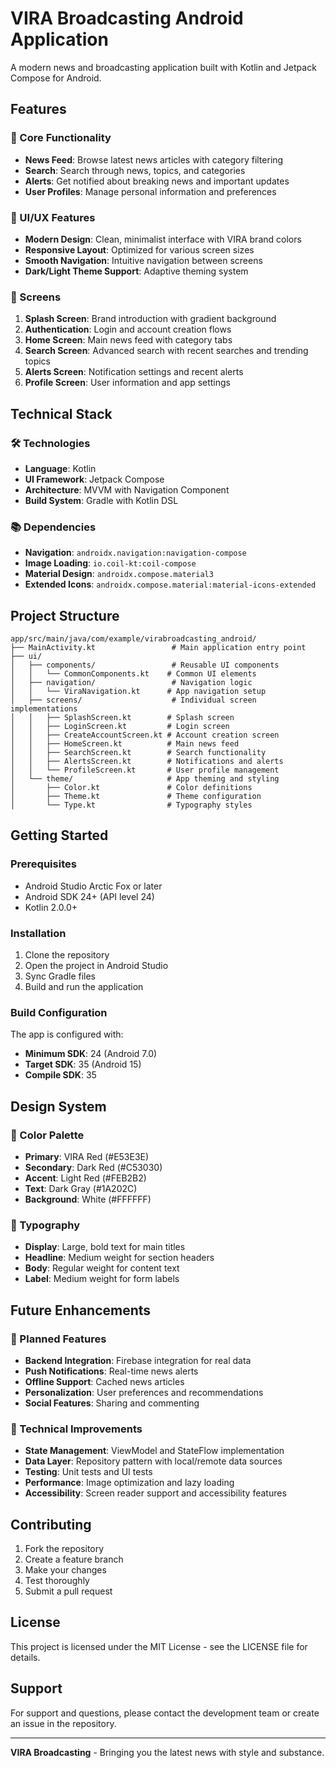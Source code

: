 # VIRA Broadcasting Android Application

A modern news and broadcasting application built with Kotlin and Jetpack Compose for Android.

## Features

### 🎯 Core Functionality
- **News Feed**: Browse latest news articles with category filtering
- **Search**: Search through news, topics, and categories
- **Alerts**: Get notified about breaking news and important updates
- **User Profiles**: Manage personal information and preferences

### 🎨 UI/UX Features
- **Modern Design**: Clean, minimalist interface with VIRA brand colors
- **Responsive Layout**: Optimized for various screen sizes
- **Smooth Navigation**: Intuitive navigation between screens
- **Dark/Light Theme Support**: Adaptive theming system

### 📱 Screens
1. **Splash Screen**: Brand introduction with gradient background
2. **Authentication**: Login and account creation flows
3. **Home Screen**: Main news feed with category tabs
4. **Search Screen**: Advanced search with recent searches and trending topics
5. **Alerts Screen**: Notification settings and recent alerts
6. **Profile Screen**: User information and app settings

## Technical Stack

### 🛠️ Technologies
- **Language**: Kotlin
- **UI Framework**: Jetpack Compose
- **Architecture**: MVVM with Navigation Component
- **Build System**: Gradle with Kotlin DSL

### 📚 Dependencies
- **Navigation**: `androidx.navigation:navigation-compose`
- **Image Loading**: `io.coil-kt:coil-compose`
- **Material Design**: `androidx.compose.material3`
- **Extended Icons**: `androidx.compose.material:material-icons-extended`

## Project Structure

```
app/src/main/java/com/example/virabroadcasting_android/
├── MainActivity.kt                 # Main application entry point
├── ui/
│   ├── components/                 # Reusable UI components
│   │   └── CommonComponents.kt    # Common UI elements
│   ├── navigation/                 # Navigation logic
│   │   └── ViraNavigation.kt      # App navigation setup
│   ├── screens/                    # Individual screen implementations
│   │   ├── SplashScreen.kt        # Splash screen
│   │   ├── LoginScreen.kt         # Login screen
│   │   ├── CreateAccountScreen.kt # Account creation screen
│   │   ├── HomeScreen.kt          # Main news feed
│   │   ├── SearchScreen.kt        # Search functionality
│   │   ├── AlertsScreen.kt        # Notifications and alerts
│   │   └── ProfileScreen.kt       # User profile management
│   └── theme/                     # App theming and styling
│       ├── Color.kt               # Color definitions
│       ├── Theme.kt               # Theme configuration
│       └── Type.kt                # Typography styles
```

## Getting Started

### Prerequisites
- Android Studio Arctic Fox or later
- Android SDK 24+ (API level 24)
- Kotlin 2.0.0+

### Installation
1. Clone the repository
2. Open the project in Android Studio
3. Sync Gradle files
4. Build and run the application

### Build Configuration
The app is configured with:
- **Minimum SDK**: 24 (Android 7.0)
- **Target SDK**: 35 (Android 15)
- **Compile SDK**: 35

## Design System

### 🎨 Color Palette
- **Primary**: VIRA Red (#E53E3E)
- **Secondary**: Dark Red (#C53030)
- **Accent**: Light Red (#FEB2B2)
- **Text**: Dark Gray (#1A202C)
- **Background**: White (#FFFFFF)

### 📝 Typography
- **Display**: Large, bold text for main titles
- **Headline**: Medium weight for section headers
- **Body**: Regular weight for content text
- **Label**: Medium weight for form labels

## Future Enhancements

### 🔮 Planned Features
- **Backend Integration**: Firebase integration for real data
- **Push Notifications**: Real-time news alerts
- **Offline Support**: Cached news articles
- **Personalization**: User preferences and recommendations
- **Social Features**: Sharing and commenting

### 🚀 Technical Improvements
- **State Management**: ViewModel and StateFlow implementation
- **Data Layer**: Repository pattern with local/remote data sources
- **Testing**: Unit tests and UI tests
- **Performance**: Image optimization and lazy loading
- **Accessibility**: Screen reader support and accessibility features

## Contributing

1. Fork the repository
2. Create a feature branch
3. Make your changes
4. Test thoroughly
5. Submit a pull request

## License

This project is licensed under the MIT License - see the LICENSE file for details.

## Support

For support and questions, please contact the development team or create an issue in the repository.

---

**VIRA Broadcasting** - Bringing you the latest news with style and substance.
